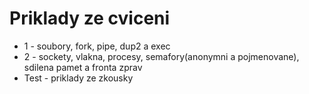 # Priklady ze cviceni
- 1 - soubory, fork, pipe, dup2 a exec
- 2 - sockety, vlakna, procesy, semafory(anonymni a pojmenovane), sdilena pamet a fronta zprav
- Test - priklady ze zkousky
